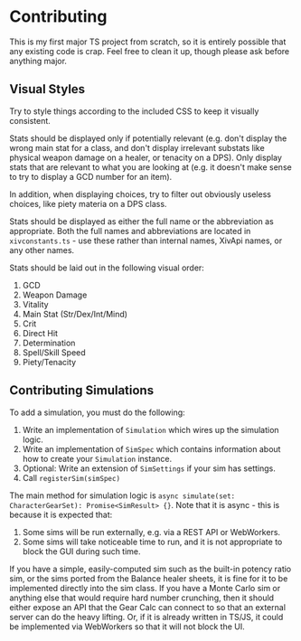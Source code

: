 # Contributing

This is my first major TS project from scratch, so it is entirely
possible that any existing code is crap. Feel free to clean it up,
though please ask before anything major.

## Visual Styles

Try to style things according to the included CSS to keep it visually
consistent.

Stats should be displayed only if potentially relevant (e.g. don't display
the wrong main stat for a class, and don't display irrelevant substats like
physical weapon damage on a healer, or tenacity on a DPS). Only display
stats that are relevant to what you are looking at (e.g. it doesn't make
sense to try to display a GCD number for an item).

In addition, when displaying choices, try to filter out obviously
useless choices, like piety materia on a DPS class.

Stats should be displayed as either the full name or the abbreviation
as appropriate. Both the full names and abbreviations are located in 
`xivconstants.ts` - use these rather than internal names, XivApi names,
or any other names.

Stats should be laid out in the following visual order:
1. GCD
2. Weapon Damage
3. Vitality
4. Main Stat (Str/Dex/Int/Mind)
5. Crit
6. Direct Hit
7. Determination
8. Spell/Skill Speed
9. Piety/Tenacity

## Contributing Simulations

To add a simulation, you must do the following:
1. Write an implementation of `Simulation` which wires up the simulation logic.
2. Write an implementation of `SimSpec` which contains information about how to
create your `Simulation` instance.
3. Optional: Write an extension of `SimSettings` if your sim
has settings.
4. Call `registerSim(simSpec)`

The main method for simulation logic is `async simulate(set: CharacterGearSet): Promise<SimResult> {}`.
Note that it is async - this is because it is expected that:
1. Some sims will be run externally, e.g. via a REST API or WebWorkers.
2. Some sims will take noticeable time to run, and it is not appropriate to block the GUI during such time.

If you have a simple, easily-computed sim such as the built-in potency ratio sim,
or the sims ported from the Balance healer sheets, it is fine for it to be implemented
directly into the sim class. If you have a Monte Carlo sim or anything else that
would require hard number crunching, then it should either expose an API that the
Gear Calc can connect to so that an external server can do the heavy lifting.
Or, if it is already written in TS/JS, it could be implemented via WebWorkers so that 
it will not block the UI.